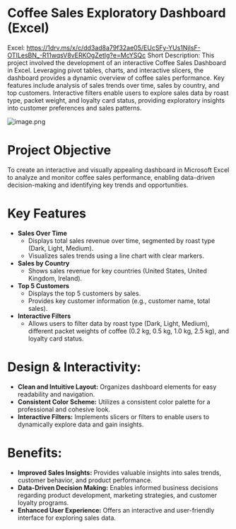 # Coffee Sales Exploratory Dashboard (Excel)

Excel: https://1drv.ms/x/c/dd3ad8a79f32ae05/EUcSFy-YUs1NjIsF-OTILesBN_-R11wqsV8vERKOgZetIg?e=McYSQc
Short Description: This project involved the development of an interactive Coffee Sales Dashboard in Excel. Leveraging pivot tables, charts, and interactive slicers, the dashboard provides a dynamic overview of coffee sales performance. Key features include analysis of sales trends over time, sales by country, and top customers. Interactive filters enable users to explore sales data by roast type, packet weight, and loyalty card status, providing exploratory insights into customer preferences and sales patterns.

![image.png](Coffee%20Sales%20Exploratory%20Dashboard%20(Excel)%2017db1a7e4bd880f3a39adfd1e316e594/image.png)

# **Project Objective**

To create an interactive and visually appealing dashboard in Microsoft Excel to analyze and monitor coffee sales performance, enabling data-driven decision-making and identifying key trends and opportunities.

# **Key Features**

- **Sales Over Time**
    - Displays total sales revenue over time, segmented by roast type (Dark, Light, Medium).
    - Visualizes sales trends using a line chart with clear markers.
- **Sales by Country**
    - Shows sales revenue for key countries (United States, United Kingdom, Ireland).
- **Top 5 Customers**
    - Displays the top 5 customers by sales.
    - Provides key customer information (e.g., customer name, total sales).
- **Interactive Filters**
    - Allows users to filter data by roast type (Dark, Light, Medium), different packet weights of coffee (0.2 kg, 0.5 kg, 1.0 kg, 2.5 kg), and loyalty card status.

# **Design & Interactivity:**

- **Clean and Intuitive Layout:** Organizes dashboard elements for easy readability and navigation.
- **Consistent Color Scheme:** Utilizes a consistent color palette for a professional and cohesive look.
- **Interactive Filters:** Implements slicers or filters to enable users to dynamically explore data and gain insights.

# **Benefits:**

- **Improved Sales Insights:** Provides valuable insights into sales trends, customer behavior, and product performance.
- **Data-Driven Decision Making:** Enables informed business decisions regarding product development, marketing strategies, and customer loyalty programs.
- **Enhanced User Experience:** Offers an interactive and user-friendly interface for exploring sales data.